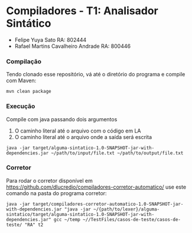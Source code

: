 # Compiladores - T1: Analisador Sintático  

- Felipe Yuya Sato RA: 802444  
- Rafael Martins Cavalheiro Andrade RA: 800446

### Compilação  

Tendo clonado esse repositório, vá até o diretório do programa e compile com Maven:

  `mvn clean package`

### Execução  

Compile com java passando dois argumentos

1. O caminho literal até o arquivo com o código em LA
2. O caminho literal até o arquivo onde a saída será escrita

  `java -jar target/alguma-sintatico-1.0-SNAPSHOT-jar-with-dependencies.jar ~/path/to/input/file.txt ~/path/to/output/file.txt`

### Corretor  

Para rodar o corretor disponível em <https://github.com/dlucredio/compiladores-corretor-automatico/> use este comando na pasta do programa corretor:

  `java -jar target/compiladores-corretor-automatico-1.0-SNAPSHOT-jar-with-dependencies.jar "java -jar ~/{path/to/lexer}/alguma-sintatico/target/alguma-sintatico-1.0-SNAPSHOT-jar-with-dependencies.jar" gcc ~/temp ~//TestFiles/casos-de-teste/casos-de-teste/ "RA" t2 
`
